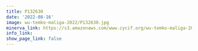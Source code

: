 ```yaml
---
title: P132630
date: '2022-08-16'
image: wu-temko-maliga-2022/P132630.jpg
minerva_link: https://s3.amazonaws.com/www.cycif.org/wu-temko-maliga-2022/P132630/index.html
info_link:
show_page_link: false
---
```

